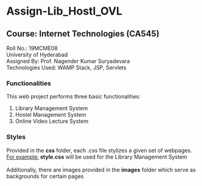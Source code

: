 # Assign-Lib_Hostl_OVL
## Course: Internet Technologies (CA545)

Roll No.: 19MCME08<br>
University of Hyderabad<br>
Assigned By: Prof. Nagender Kumar Suryadevara<br>
Technologies Used: WAMP Stack, JSP, Servlets

### Functionalities
This web project performs three basic functionalities:
1. Library Management System
2. Hostel Management System
3. Online Video Lecture System

### Styles
Provided in the **css** folder, each .css file stylizes a given set of webpages.<br>
<ins>For example:</ins> **style.css** will be used for the Library Management System<br><br>
Additionally, there are images provided in the **images** folder which serve as backgrounds for certain pages
